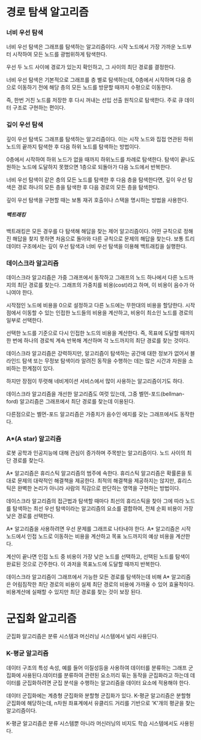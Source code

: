 # 경로 탐색 알고리즘
### 너비 우선 탐색
너비 우선 탐색은 그래프를 탐색하는 알고리즘이다. 시작 노드에서 가장 가까운 노드부터 시작하여 모든 노드를 광범위하게 탐색한다.

우선 두 노드 사이에 경로가 있는지 확인하고, 그 사이의 최단 경로를 결정한다.

너비 우선 탐색은 기본적으로 그래프를 층 별로 탐색하는데, 0층에서 시작하며 다음 층으로 이동하기 전에 해당 층의 모든 노드를 방문할 때까지 수평으로 이동한다.

즉, 한번 거친 노드를 저장한 후 다시 꺼내는 선입 선출 원칙으로 탐색한다. 주로 큐 데이터 구조로 구현하는 편이다. 

### 깊이 우선 탐색
깊이 우선 탐색도 그래프를 탐색하는 알고리즘이다. 이는 시작 노드와 집접 연관된 하위 노드의 끝까지 탐색한 후 다음 하위 노드를 탐색하는 방법이다.

0층에서 시작하여 하위 노드가 없을 때까지 하위노드를 차례로 탐색한다. 탐색이 끝나도 원하는 노드에 도달하지 못했으면 1층으로 되돌아가 다음 노드에서 반복한다.

너비 우선 탐색이 같은 층의 모든 노드를 탐색한 후 다음 층을 탐색한다면, 깊이 우선 탐색은 경로 하나의 모든 층을 탐색한 후 다음 경로의 모든 층을 탐색한다.

깊이 우선 탐색을 구현할 때는 보통 재귀 호출이나 스택을 명시하는 방법을 사용한다.

##### 백트래킹
백트래킹은 모든 경우를 다 탐색해 해답을 찾는 제어 알고리즘이다. 어떤 규칙으로 정해진 해답을 찾지 못하면 처음으로 돌아와 다른 규칙으로 문제의 해답을 찾는다. 
보통 트리 데이터 구조에서는 깊이 우선 탐색과 너비 우선 탐색을 이용해 백트래킹을 실행한다.

### 데이스크라 알고리즘
데이스크라 알고리즘은 가중 그래프에서 동작하고 그래프의 노드 하나에서 다른 노드까지의 최단 경로를 찾는다. 그래프의 가중치를 비용(cost)라고 하며, 이 비용이 음수가 아니여야 한다. 

시작점인 노드에 비용을 0으로 설정하고 다른 노드에는 무한대의 비용을 할당한다. 시작점에서 이동할 수 있는 인접한 노드들의 비용을 계산하고, 비용이 최소인 노드를 경로의 일부로 선택한다.

선택한 노드를 기준으로 다시 인접한 노드의 비용을 계산한다. 즉, 목표에 도달할 때까지 한 번에 하나의 경로씩 계속 반복해 계산하며 각 노드까지의 최단 경로를 찾는 것이다.

데이스크라 알고리즘은 강력하지만, 알고리즘이 탐색하는 공간에 대한 정보가 없어서 블라인드 탐색 또는 무정보 탐색이라 알려진 동작을 수행하는 데는 많은 시간과 자원을 소비하는 한계점이 있다.

하지만 장점이 뚜렷해 네비게이션 서비스에서 많이 사용하는 알고리즘이기도 하다.

데이스크라 알고리즘을 개선한 알고리즘도 여럿 있는데, 그중 벨먼-포드(bellman-ford) 알고리즘은 그래프에서 최단 경로를 찾는데 이용된다.

다른점으로는 벨먼-포드 알고리즘은 가중치가 음수인 에지를 갖는 그래프에서도 동작한다.

### A*(A star) 알고리즘
로봇 공학과 인공지능에 대해 관심이 증가하며 주목받는 알고리즘이다. 노드 사이의 최단 경로를 찾는다.

A* 알고리즘은 휴리스틱 알고리즘의 범주에 속한다. 휴리스틱 알고리즘은 확률론을 토대로 문제의 대략적인 해결책을 제공한다. 최적의 해결책을 제공하지는 않지만, 휴리스틱은 완벽한 논리가 아니라 사람의 직감으로 판단하는 영역을 구현하는 방법이다.

데이스크라 알고리즘의 접근법과 탐색할 때마다 최선의 휴리스틱을 찾아 그에 따라 노드를 탐색하는 최선 우선 탐색이라는 알고리즘의 요소를 결합하여, 전체 순회 비용이 가장 낮은 경로를 선택한다.

A* 알고리즘을 사용하려면 우선 문제를 그래프로 나타내야 한다. A* 알고리즘은 시작 노드에서 인접 노드로 이동하는 비용을 계산하고 목표 노드까지의 예상 비용을 계산한다.

계산이 끝나면 인접 노드 중 비용이 가장 낮은 노드를 선택하고, 선택된 노드를 탐색이 완료된 것으로 간주한다. 이 과저을 목표노드에 도달할 때까지 반복한다.

데이스크라 알고리즘이 그래프에서 가능한 모든 경로를 탐색하는데 비해 A* 알고리즘은 어림짐작한 최단 경로의 비용이 실제 최단 경로의 비용에 가까울 수 있어 효율적이다. 비용계산에 실패할 수 있지만 최단 경로를 찾는 것이 보장 된다.

# 군집화 알고리즘
군집화 알고리즘은 분류 시스템과 머신러닝 시스템에서 널리 사용딘다.
### K-평균 알고리즘
데이터 구조의 특성 속성, 예를 들어 이질성등을 사용하여 데이터를 분류하는 그래프 군집화에 사용된다.데이터를 분류하여 관련된 요소끼리 묶는 동작을 군집화라고 하는데 데이터를 군집화하려면 군집 분석을 수행하는 알고리즘을 데이터 요소에 적용해야 한다. 

데이터 군집화에는 계층형 군집화와 분할형 군집화가 있다. K-평균 알고리즘은 분할형 군집화에 해당하는데, n차원 좌표계에서 유클리드 거리를 기반으로 'K'개의 평균을 찾는 알고리즘이다.

K-평균 알고리즘은 분류 시스템뿐 아니라 머신러닝의 비지도 학습 시스템에서도 사용된다.
